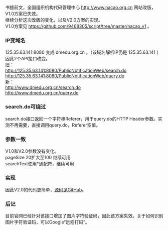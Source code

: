 书接前文，全国组织机构代码管理中心 http://www.nacao.org.cn 网站改版，V1.0方案已失效。  
继续分析这次改版的变化，以及V2.0方案的实现。  
V1.0方案见 https://github.com/9468305/script/tree/master/nacao_v1 。
### IP变域名
125.35.63.141:8080 变成 dmedu.org.cn 。（该域名解析IP仍是 125.35.63.141 ）因此2个API接口改变。  
旧：  
http://125.35.63.141:8080/PublicNotificationWeb/search.do  
http://125.35.63.141:8080/PublicNotificationWeb/query.do  
新：  
http://www.dmedu.org.cn/search.do  
http://www.dmedu.org.cn/query.do  

### search.do可绕过
search.do接口返回一个字符串Referer，用于query.do的HTTP Header参数。实测不再需要，直接调用query.do，Referer空值。  

### 参数一致
V1.0和V2.0参数没有变化。  
pageSize 20扩大至100 继续可用  
searchText使用*通配符，继续可用  

### 实现
因此V2.0的代码更简单，[源码见GitHub](https://github.com/9468305/script/tree/master/nacao_v2)。  

### 后记
目前官网已经针对该接口增加了图片字符验证码，因此该方案失效。关于如何识别图片字符验证码，可以Google“远程打码”。  

